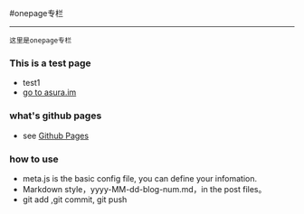 #onepage专栏

---

    这里是onepage专栏


### This is a test page
* test1
* [go to asura.im](http://www.asura.im/ "Let's go!")


### what's github pages
* see [Github Pages](http://pages.github.com/)

### how to use
* meta.js is the basic config file, you can define your infomation.
* Markdown style，yyyy-MM-dd-blog-num.md，in the post files。
* git add ,git commit, git push


